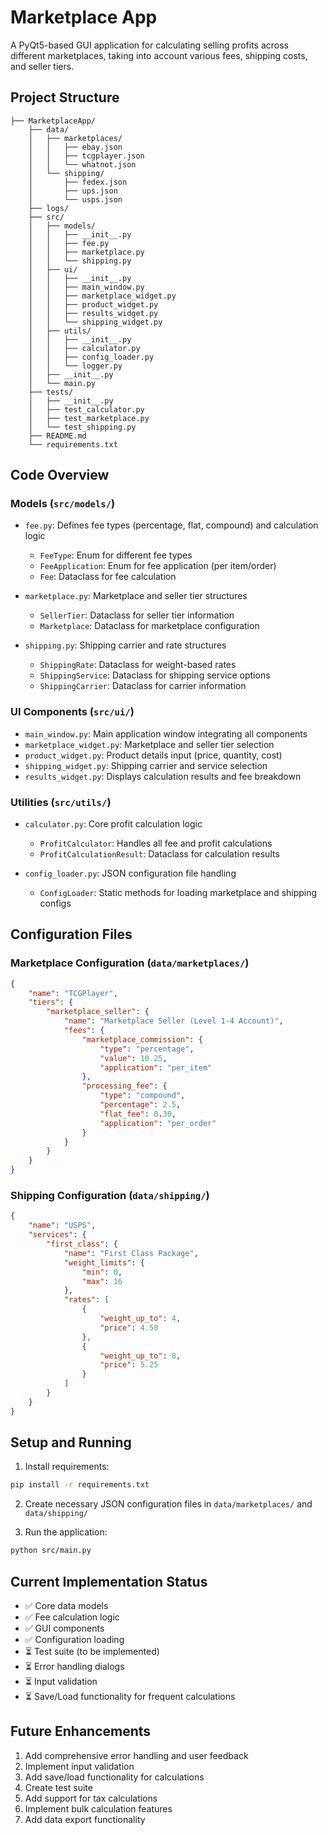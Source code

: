 # Marketplace App

A PyQt5-based GUI application for calculating selling profits across different marketplaces, taking into account various fees, shipping costs, and seller tiers.

## Project Structure

```
├── MarketplaceApp/
    ├── data/
    │   ├── marketplaces/
    │   │   ├── ebay.json
    │   │   ├── tcgplayer.json
    │   │   └── whatnot.json
    │   └── shipping/
    │       ├── fedex.json
    │       ├── ups.json
    │       └── usps.json
    ├── logs/
    ├── src/
    │   ├── models/
    │   │   ├── __init__.py
    │   │   ├── fee.py
    │   │   ├── marketplace.py
    │   │   └── shipping.py
    │   ├── ui/
    │   │   ├── __init__.py
    │   │   ├── main_window.py
    │   │   ├── marketplace_widget.py
    │   │   ├── product_widget.py
    │   │   ├── results_widget.py
    │   │   └── shipping_widget.py
    │   ├── utils/
    │   │   ├── __init__.py
    │   │   ├── calculator.py
    │   │   ├── config_loader.py
    │   │   └── logger.py
    │   ├── __init__.py
    │   └── main.py
    ├── tests/
    │   ├── __init__.py
    │   ├── test_calculator.py
    │   ├── test_marketplace.py
    │   └── test_shipping.py
    ├── README.md
    └── requirements.txt
```

## Code Overview

### Models (`src/models/`)

- `fee.py`: Defines fee types (percentage, flat, compound) and calculation logic
  - `FeeType`: Enum for different fee types
  - `FeeApplication`: Enum for fee application (per item/order)
  - `Fee`: Dataclass for fee calculation

- `marketplace.py`: Marketplace and seller tier structures
  - `SellerTier`: Dataclass for seller tier information
  - `Marketplace`: Dataclass for marketplace configuration

- `shipping.py`: Shipping carrier and rate structures
  - `ShippingRate`: Dataclass for weight-based rates
  - `ShippingService`: Dataclass for shipping service options
  - `ShippingCarrier`: Dataclass for carrier information

### UI Components (`src/ui/`)

- `main_window.py`: Main application window integrating all components
- `marketplace_widget.py`: Marketplace and seller tier selection
- `product_widget.py`: Product details input (price, quantity, cost)
- `shipping_widget.py`: Shipping carrier and service selection
- `results_widget.py`: Displays calculation results and fee breakdown

### Utilities (`src/utils/`)

- `calculator.py`: Core profit calculation logic
  - `ProfitCalculator`: Handles all fee and profit calculations
  - `ProfitCalculationResult`: Dataclass for calculation results

- `config_loader.py`: JSON configuration file handling
  - `ConfigLoader`: Static methods for loading marketplace and shipping configs

## Configuration Files

### Marketplace Configuration (`data/marketplaces/`)

```json
{
    "name": "TCGPlayer",
    "tiers": {
        "marketplace_seller": {
            "name": "Marketplace Seller (Level 1-4 Account)",
            "fees": {
                "marketplace_commission": {
                    "type": "percentage",
                    "value": 10.25,
                    "application": "per_item"
                },
                "processing_fee": {
                    "type": "compound",
                    "percentage": 2.5,
                    "flat_fee": 0.30,
                    "application": "per_order"
                }
            }
        }
    }
}
```

### Shipping Configuration (`data/shipping/`)

```json
{
    "name": "USPS",
    "services": {
        "first_class": {
            "name": "First Class Package",
            "weight_limits": {
                "min": 0,
                "max": 16
            },
            "rates": [
                {
                    "weight_up_to": 4,
                    "price": 4.50
                },
                {
                    "weight_up_to": 8,
                    "price": 5.25
                }
            ]
        }
    }
}
```

## Setup and Running

1. Install requirements:
```bash
pip install -r requirements.txt
```

2. Create necessary JSON configuration files in `data/marketplaces/` and `data/shipping/`

3. Run the application:
```bash
python src/main.py
```

## Current Implementation Status

- ✅ Core data models
- ✅ Fee calculation logic
- ✅ GUI components
- ✅ Configuration loading
- ⏳ Test suite (to be implemented)
- ⏳ Error handling dialogs
- ⏳ Input validation
- ⏳ Save/Load functionality for frequent calculations

## Future Enhancements

1. Add comprehensive error handling and user feedback
2. Implement input validation
3. Add save/load functionality for calculations
4. Create test suite
5. Add support for tax calculations
6. Implement bulk calculation features
7. Add data export functionality